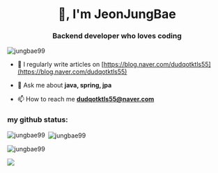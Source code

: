 <h1 align="center">👋, I'm JeonJungBae</h1>
<h3 align="center">Backend developer who loves coding</h3>

<p align="left"> <img src="https://komarev.com/ghpvc/?username=jungbae99&label=Profile%20views&color=0e75b6&style=flat" alt="jungbae99" /> </p>

- 📝 I regularly write articles on [https://blog.naver.com/dudqotktls55](https://blog.naver.com/dudqotktls55)

- 💬 Ask me about **java, spring, jpa**

- 📫 How to reach me **dudqotktls55@naver.com**

<p align="left">
</p>

<h3 align="left">my github status:</h3>

<p><img align="left" src="https://github-readme-stats.vercel.app/api/top-langs?username=jungbae99&show_icons=true&locale=en&layout=compact" alt="jungbae99" /></p>

<p>&nbsp;<img align="center" src="https://github-readme-stats.vercel.app/api?username=jungbae99&show_icons=true&locale=en" alt="jungbae99" /></p>

<p><img align="center" src="https://github-readme-streak-stats.herokuapp.com/?user=jungbae99&" alt="jungbae99" /></p>

<a href="https://github.com/devxb/gitanimals">
    <img src = "https://render.gitanimals.org/farms/{username}"/>
</a>
